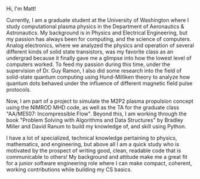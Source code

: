 Hi, I'm Matt! 

Currently, I am a graduate student at the University of Washington where I study computational plasma physics in the Department of Aeronautics & Astronautics. My background is in Physics and Electrical Engineering, but my passion has always been for computing, and the science of computers. Analog electronics, where we analyzed the physics and operation of several different kinds of solid state transistors, was my favorite class as an undergrad because it finally gave me a glimpse into how the lowest level of computers worked. To feed my passion during this time, under the supervision of Dr. Guy Ramon, I also did some research into the field of solid-state quantum computing using Hund-Milliken theory to analyze how quantum dots behaved under the influence of different magnetic field pulse protocols. 

Now, I am part of a project to simulate the M2P2 plasma propulsion concept using the NIMROD MHD code, as well as the TA for the graduate class "AA/ME507: Incompressible Flow". Beyond this, I am working through the book "Problem Solving with Algorithms and Data Structures" by Bradley Miller and David Ranum to build my knowledge of, and skill using Python. 

I have a lot of specialized, technical knowledge pertaining to physics, mathematics, and engineering, but above all I am a quick study who is motivated by the prospect of writing good, clean, readable code that is communicable to others! My background and attitude make me a great fit for a junior software engineering role where I can make compact, coherent, working contributions while building my CS basics.   
